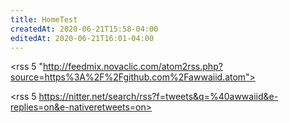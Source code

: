```yaml
---
title: HomeTest
createdAt: 2020-06-21T15:58-04:00
editedAt: 2020-06-21T16:01-04:00
---
```


<rss 5 "http://feedmix.novaclic.com/atom2rss.php?source=https%3A%2F%2Fgithub.com%2Fawwaiid.atom">


<rss 5 https://nitter.net/search/rss?f=tweets&q=%40awwaiid&e-replies=on&e-nativeretweets=on>


